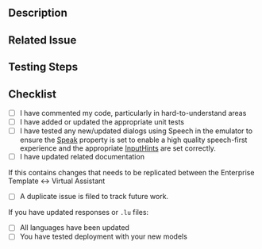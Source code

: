 <!--- Provide a general summary of your changes in the Title above -->
## Description
<!--- Describe your changes in detail -->

## Related Issue
<!--- This project only accepts pull requests related to open issues -->
<!--- If suggesting a new feature or change, please discuss it in an issue first -->
<!--- If fixing a bug, there should be an issue describing it with steps to reproduce -->
<!--- You can enable automation to close related issues, using keyword Close #ISSUENUMBER -->
<!--- See https://help.github.com/articles/closing-issues-using-keywords/ for more information -->
<!--- Please link to the issue here: -->

## Testing Steps
<!--- Include any instructions for testing your Pull Request-->
<!--- Include sample utterances, steps, etc-->

## Checklist
- [ ] I have commented my code, particularly in hard-to-understand areas
- [ ] I have added or updated the appropriate unit tests
- [ ] I have tested any new/updated dialogs using Speech in the emulator to ensure the [Speak](https://docs.microsoft.com/en-us/azure/bot-service/dotnet/bot-builder-dotnet-text-to-speech?view=azure-bot-service-3.0) property is set to enable a high quality speech-first experience and the appropriate [InputHints](https://docs.microsoft.com/en-us/azure/bot-service/dotnet/bot-builder-dotnet-add-input-hints?view=azure-bot-service-3.0) are set correctly. 
- [ ] I have updated related documentation

If this contains changes that needs to be replicated between the Enterprise Template <-> Virtual Assistant
- [ ] A duplicate issue is filed to track future  work.

If you have updated responses or `.lu` files:
- [ ] All languages have been updated
- [ ] You have tested deployment with your new models
